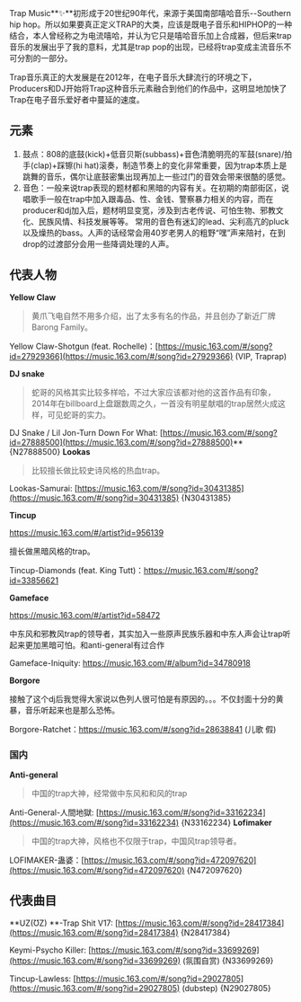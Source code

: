 Trap Music**✨**初形成于20世纪90年代，来源于美国南部嘻哈音乐--Southern hip hop。所以如果要真正定义TRAP的大类，应该是既电子音乐和HIPHOP的一种结合，本人曾经称之为电流嘻哈，并认为它只是嘻哈音乐加上合成器，但后来trap音乐的发展出乎了我的意料，尤其是trap pop的出现，已经将trap变成主流音乐不可分割的一部分。

Trap音乐真正的大发展是在2012年，在电子音乐大肆流行的环境之下，Producers和DJ开始将Trap这种音乐元素融合到他们的作品中，这明显地加快了Trap在电子音乐爱好者中蔓延的速度。
## 元素



1. 鼓点：808的底鼓(kick)+低音贝斯(subbass)+音色清脆明亮的军鼓(snare)/拍手(clap)+踩镲(hi hat)滚奏，制造节奏上的变化非常重要，因为trap本质上是跳舞的音乐，偶尔让底鼓密集出现再加上一些过门的音效会带来很酷的感觉。
1. 音色：一般来说trap表现的题材都和黑暗的内容有关。在初期的南部街区，说唱歌手一般在trap中加入跟毒品、性、金钱、警察暴力相关的内容，而在producer和dj加入后，题材明显变宽，涉及到古老传说、可怕生物、邪教文化、民族风情、科技发展等等。
常用的音色有迷幻的lead、尖利高亢的pluck以及燥热的bass。人声的话经常会用40岁老男人的粗野“嘿”声来陪衬，在到drop的过渡部分会用一些降调处理的人声。
## 代表人物
**Yellow Claw**
> 黄爪飞电自然不用多介绍，出了太多有名的作品，并且创办了新近厂牌Barong Family。

Yellow Claw-Shotgun (feat. Rochelle)：[https://music.163.com/#/song?id=27929366](https://music.163.com/#/song?id=27929366) (VIP, Traprap)

**DJ snake**

> 蛇哥的风格其实比较多样哈，不过大家应该都对他的这首作品有印象，2014年在billboard上盘踞数周之久，一首没有明星献唱的trap居然火成这样，可见蛇哥的实力。

DJ Snake / Lil Jon-Turn Down For What: [https://music.163.com/#/song?id=27888500](https://music.163.com/#/song?id=27888500)**
{N27888500}
**Lookas**

> 比较擅长做比较史诗风格的热血trap。

Lookas-Samurai: [https://music.163.com/#/song?id=30431385](https://music.163.com/#/song?id=30431385)
{N30431385}

**Tincup**

https://music.163.com/#/artist?id=956139

擅长做黑暗风格的trap。

Tincup-Diamonds (feat. King Tutt)：https://music.163.com/#/song?id=33856621

**Gameface**

https://music.163.com/#/artist?id=58472

中东风和邪教风trap的领导者，其实加入一些原声民族乐器和中东人声会让trap听起来更加黑暗可怕。和anti-general有过合作

Gameface-Iniquity: https://music.163.com/#/album?id=34780918

**Borgore**

接触了这个dj后我觉得大家说以色列人很可怕是有原因的。。。不仅封面十分的黄暴，音乐听起来也是那么恐怖。

Borgore-Ratchet：https://music.163.com/#/song?id=28638841 (儿歌 假)

### 国内
**Anti-general**
> 中国的trap大神，经常做中东风和和风的trap

Anti-General-人間地獄: [https://music.163.com/#/song?id=33162234](https://music.163.com/#/song?id=33162234)
{N33162234}
**Lofimaker**

> 中国的trap大神，风格也不仅限于trap，中国风trap领导者。

LOFIMAKER-蛊婆：[https://music.163.com/#/song?id=472097620](https://music.163.com/#/song?id=472097620)
{N472097620}

## 代表曲目
**UZ(ƱZ) **-Trap Shit V17: [https://music.163.com/#/song?id=28417384](https://music.163.com/#/song?id=28417384)
{N28417384}

Keymi-Psycho Killer: [https://music.163.com/#/song?id=33699269](https://music.163.com/#/song?id=33699269) (氛围自赏)
{N33699269}

Tincup-Lawless: [https://music.163.com/#/song?id=29027805](https://music.163.com/#/song?id=29027805) (dubstep)
{N29027805}